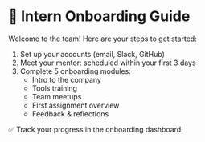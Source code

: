 # 📘 Intern Onboarding Guide

Welcome to the team! Here are your steps to get started:

1. Set up your accounts (email, Slack, GitHub)
2. Meet your mentor: scheduled within your first 3 days
3. Complete 5 onboarding modules:
   - Intro to the company
   - Tools training
   - Team meetups
   - First assignment overview
   - Feedback & reflections

✅ Track your progress in the onboarding dashboard.
